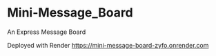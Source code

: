 # Mini-Message_Board
An Express Message Board

Deployed with Render https://mini-message-board-zyfo.onrender.com
